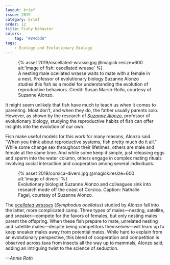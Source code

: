 ```yaml
---
layout: brief
issue: 2019
category: brief
order: 12
title: Fishy behavior
colors:
    tag: "#84cbd8"
tags:
    - Ecology and Evolutionary Biology
---
```

<figure class="">
  {% asset 2019/oscellated-wrasse.jpg @magick:resize=600 alt:'image of fish: oscellated wrasse' %}<figcaption>A nesting male ocellated wrasse waits to mate with a female in a nest. Professor of evolutionary biology Suzanne Alonzo studies this fish as a model for understanding the evolution of reproductive behaviors. Credit: Susan Marsh-Rollo, courtesy of Suzanne Alonzo.</figcaption>
</figure>

It might seem unlikely that fish have much to teach us when it comes to parenting. Most don’t, and when they do, the father usually parents solo. However, as shown by the research of [*Suzanne Alonzo*](https://alonzo.sites.ucsc.edu/suzanne-alonzo/), professor of evolutionary biology, studying the reproductive habits of fish can offer insights into the evolution of our own.

Fish make useful models for this work for many reasons, Alonzo said. “When you think about reproductive systems, fish pretty much do it all.” While some change sex throughout their lifetimes, others are male and female at the same time. And while some keep it simple, just releasing eggs and sperm into the water column, others engage in complex mating rituals involving social interaction and cooperation among several individuals.

<figure class="">
  {% asset 2019/corsica-divers.jpg @magick:resize=600 alt:'image of divers' %}<figcaption>Evolutionary biologist Suzanne Alonzo and colleagues sink into research mode off the coast of Corsica. Caption: Nathalie Fagel, courtesy of Suzanne Alonzo.</figcaption>
</figure>

The [*ocellated wrasses*](https://en.wikipedia.org/wiki/Ocellated_wrasse) (*Symphodus ocellatus*) studied by Alonzo fall into the latter, more complicated camp. Three types of males—nesting, satellite, and sneaker—compete for the favors of females, but only nesting males parent the offspring. When these fish prepare to mate, unrelated nesting and satellite males—despite being competitors themselves—will team up to keep sneaker males away from potential mates. While hard to explain from an evolutionary perspective, this blend of cooperation and competition is observed across taxa from insects all the way up to mammals, Alonzo said, adding an intriguing twist to the science of seduction.

*—Annie Roth*